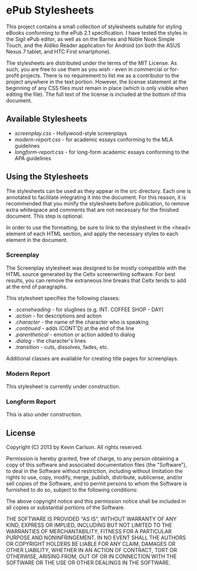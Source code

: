 ePub Stylesheets
================

This project contains a small collection of stylesheets suitable for styling
eBooks conforming to the ePub 2.1 specification. I have tested the styles in the
Sigil ePub editor, as well as on the Barnes and Noble Nook Simple Touch, and the
Aldiko Reader application for Android (on both the ASUS Nexus 7 tablet, and HTC
First smartphone).

The stylesheets are distributed under the terms of the MIT License. As such, you
are free to use them as you wish - even in commercial or for-profit projects.
There is no requirement to list me as a contributor to the project anywhere in
the text portion. However, the license statement at the beginning of any CSS
files must remain in place (which is only visible when editing the file). The
full text of the license is included at the bottom of this document.

## Available Stylesheets

* *screenplay.css* - Hollywood-style screenplays
* *modern-report.css* - for academic essays conforming to the MLA guidelines
* *longform-report.css* - for long-form academic essays conforming to the APA guidelines

## Using the Stylesheets
The stylesheets can be used as they appear in the src directory. Each one is annotated to facilitate integrating it into the document. For this reason, it is recommended that you minify the stylesheets before publication, to remove extra whitespace and comments that are not necessary for the finished document. This step is optional.

In order to use the formatting, be sure to link to the stylesheet in the &lt;head&gt; element of each HTML section, and apply the necessary styles to each element in the document.

### Screenplay

The Screenplay stylesheet was designed to be mostly compatible with the HTML source generated by the Celtx screenwriting software. For best results, you can remove the extraneous line breaks that Celtx tends to add at the end of paragraphs.

This stylesheet specifies the following classes:

* *.sceneheading* - for sluglines (e.g. INT. COFFEE SHOP - DAY)
* *.action* - for descriptions and action
* *.character* - the name of the character who is speaking
* *.continued* - adds (CONT'D) at the end of the line
* *.parenthetical* - emotion or action added to dialog
* *.dialog* - the character's lines
* *.transition* - cuts, dissolves, fades, etc.

Additional classes are available for creating title pages for screenplays.

### Modern Report

This stylesheet is currently under construction.

### Longform Report

This is also under construction.

## License

Copyright (C) 2013 by Kevin Carlson. All rights reserved.

Permission is hereby granted, free of charge, to any person obtaining a copy of
this software and associated documentation files (the "Software"), to deal in
the Software without restriction, including without limitation the rights to
use, copy, modify, merge, publish, distribute, sublicense, and/or sell copies of
the Software, and to permit persons to whom the Software is furnished to do so,
subject to the following conditions:

The above copyright notice and this permission notice shall be included in all
copies or substantial portions of the Software.

THE SOFTWARE IS PROVIDED "AS IS", WITHOUT WARRANTY OF ANY KIND, EXPRESS OR
IMPLIED, INCLUDING BUT NOT LIMITED TO THE WARRANTIES OF MERCHANTABILITY, FITNESS
FOR A PARTICULAR PURPOSE AND NONINFRINGEMENT. IN NO EVENT SHALL THE AUTHORS OR
COPYRIGHT HOLDERS BE LIABLE FOR ANY CLAIM, DAMAGES OR OTHER LIABILITY, WHETHER
IN AN ACTION OF CONTRACT, TORT OR OTHERWISE, ARISING FROM, OUT OF OR IN
CONNECTION WITH THE SOFTWARE OR THE USE OR OTHER DEALINGS IN THE SOFTWARE.
